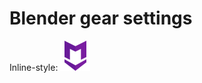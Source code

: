 # Blender gear settings

Inline-style: 
![alt text](https://github.com/adam-p/markdown-here/raw/master/src/common/images/icon48.png "Blender gear settings")
